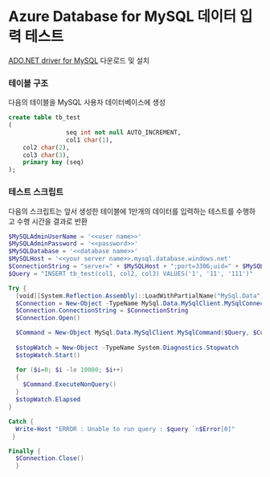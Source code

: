 # Azure Database for MySQL 데이터 입력 테스트

[ADO.NET driver for MySQL](https://dev.mysql.com/downloads/connector/net/) 다운로드 및 설치

### 테이블 구조

다음의 테이블을 MySQL 사용자 데이터베이스에 생성

```sql
create table tb_test 
(
                seq int not null AUTO_INCREMENT,
                col1 char(1),
    col2 char(2),
    col3 char(3),
    primary key (seq)
);
```

### 테스트 스크립트
다음의 스크립트는 앞서 생성한 테이블에 1만개의 데이터를 입력하는 테스트를 수행하고 수행 시간을 결과로 반환

```powershell
$MySQLAdminUserName = '<<user name>>'
$MySQLAdminPassword = '<<password>>'
$MySQLDatabase = '<<database name>>'
$MySQLHost = '<<your server name>>.mysql.database.windows.net'
$ConnectionString = "server=" + $MySQLHost + ";port=3306;uid=" + $MySQLAdminUserName + ";pwd=" + $MySQLAdminPassword + ";database="+$MySQLDatabase
$Query = "INSERT tb_test(col1, col2, col3) VALUES('1', '11', '111')"

Try {
  [void][System.Reflection.Assembly]::LoadWithPartialName("MySql.Data")
  $Connection = New-Object -TypeName MySql.Data.MySqlClient.MySqlConnection
  $Connection.ConnectionString = $ConnectionString
  $Connection.Open()

  $Command = New-Object MySql.Data.MySqlClient.MySqlCommand($Query, $Connection)
  
  $stopWatch = New-Object -TypeName System.Diagnostics.Stopwatch
  $stopWatch.Start()

  for ($i=0; $i -le 10000; $i++)
  {
    $Command.ExecuteNonQuery()
  }
  $stopWatch.Elapsed
}

Catch {
  Write-Host "ERROR : Unable to run query : $query `n$Error[0]"
 }

Finally {
  $Connection.Close()
  }
```
